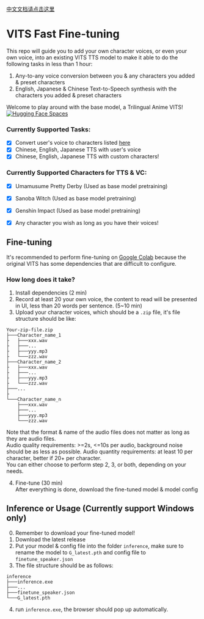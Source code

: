 [中文文档请点击这里](https://github.com/Plachtaa/VITS-fast-fine-tuning/blob/main/README_ZH.md)
# VITS Fast Fine-tuning
This repo will guide you to add your own character voices, or even your own voice, into an existing VITS TTS model
to make it able to do the following tasks in less than 1 hour:  

1. Any-to-any voice conversion between you & any characters you added & preset characters
2. English, Japanese & Chinese Text-to-Speech synthesis with the characters you added & preset characters  
  

Welcome to play around with the base model, a Trilingual Anime VITS!
[![Hugging Face Spaces](https://img.shields.io/badge/%F0%9F%A4%97%20Hugging%20Face-Spaces-blue)](https://huggingface.co/spaces/Plachta/VITS-Umamusume-voice-synthesizer)

### Currently Supported Tasks:
- [x] Convert user's voice to characters listed [here](https://github.com/SongtingLiu/VITS_voice_conversion/blob/main/configs/finetune_speaker.json)
- [x] Chinese, English, Japanese TTS with user's voice
- [x] Chinese, English, Japanese TTS with custom characters!

### Currently Supported Characters for TTS & VC:
- [x] Umamusume Pretty Derby (Used as base model pretraining)
- [x] Sanoba Witch (Used as base model pretraining)
- [x] Genshin Impact (Used as base model pretraining)
- [x] Any character you wish as long as you have their voices!




## Fine-tuning
It's recommended to perform fine-tuning on [Google Colab](https://colab.research.google.com/drive/1omMhfYKrAAQ7a6zOCsyqpla-wU-QyfZn?usp=sharing)
because the original VITS has some dependencies that are difficult to configure.

### How long does it take? 
1. Install dependencies (2 min)
2. Record at least 20 your own voice, the content to read will be presented in UI, less than 20 words per sentence. (5~10 min)
3. Upload your character voices, which should be a `.zip` file,
it's file structure should be like:
```
Your-zip-file.zip
├───Character_name_1
├   ├───xxx.wav
├   ├───...
├   ├───yyy.mp3
├   └───zzz.wav
├───Character_name_2
├   ├───xxx.wav
├   ├───...
├   ├───yyy.mp3
├   └───zzz.wav
├───...
├
└───Character_name_n
    ├───xxx.wav
    ├───...
    ├───yyy.mp3
    └───zzz.wav
```
Note that the format & name of the audio files does not matter as long as they are audio files.  
Audio quality requirements: >=2s, <=10s per audio, background noise should be as less as possible.
Audio quantity requirements: at least 10 per character, better if 20+ per character.   
You can either choose to perform step 2, 3, or both, depending on your needs.  

4. Fine-tune (30 min)  
After everything is done, download the fine-tuned model & model config

## Inference or Usage (Currently support Windows only)
0. Remember to download your fine-tuned model!
1. Download the latest release
2. Put your model & config file into the folder `inference`, make sure to rename the model to `G_latest.pth` and config file to `finetune_speaker.json`
3. The file structure should be as follows:
```shell
inference
├───inference.exe
├───...
├───finetune_speaker.json
└───G_latest.pth
```
4. run `inference.exe`, the browser should pop up automatically.
